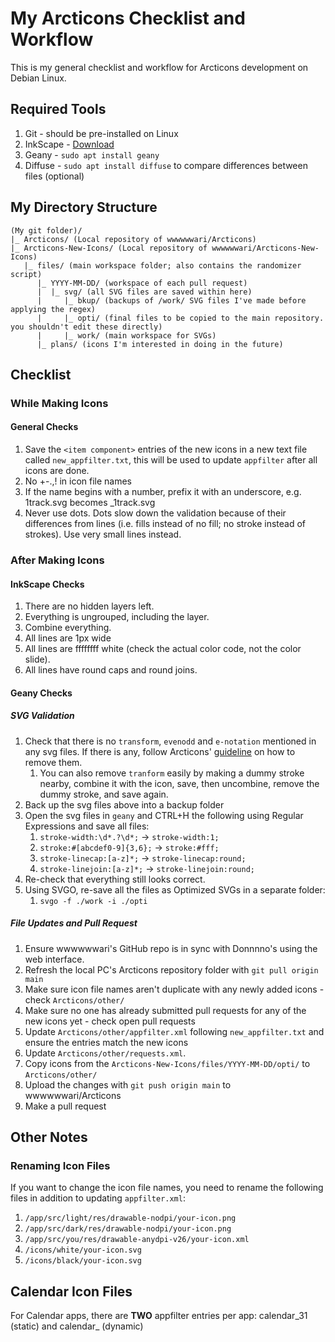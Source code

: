 # My Arcticons Checklist and Workflow
This is my general checklist and workflow for Arcticons development on Debian Linux.
## Required Tools
1. Git - should be pre-installed on Linux
2. InkScape - [Download](https://inkscape.org/release/1.2.2/gnulinux/)
3. Geany - `sudo apt install geany`
4. Diffuse - `sudo apt install diffuse` to compare differences between files (optional)
## My Directory Structure
```
(My git folder)/
|_ Arcticons/ (Local repository of wwwwwwari/Arcticons)
|_ Arcticons-New-Icons/ (Local repository of wwwwwwari/Arcticons-New-Icons)
   |_ files/ (main workspace folder; also contains the randomizer script)
      |_ YYYY-MM-DD/ (workspace of each pull request)
      |  |_ svg/ (all SVG files are saved within here)
      |     |_ bkup/ (backups of /work/ SVG files I've made before applying the regex)
      |     |_ opti/ (final files to be copied to the main repository. you shouldn't edit these directly)
      |     |_ work/ (main workspace for SVGs)
      |_ plans/ (icons I'm interested in doing in the future)
```
## Checklist
### While Making Icons
#### General Checks
1. Save the `<item component>` entries of the new icons in a new text file called `new_appfilter.txt`, this will be used to update `appfilter` after all icons are done.
2. No +-.,! in icon file names
3. If the name begins with a number, prefix it with an underscore, e.g. 1track.svg becomes \_1track.svg
4. Never use dots. Dots slow down the validation because of their differences from lines (i.e. fills instead of no fill; no stroke instead of strokes).  Use very small lines instead.
### After Making Icons 
#### InkScape Checks
1. There are no hidden layers left.
2. Everything is ungrouped, including the layer. 
3. Combine everything.
4. All lines are 1px wide
5. All lines are ffffffff white (check the actual color code, not the color slide).
6. All lines have round caps and round joins.
#### Geany Checks
##### SVG Validation
1. Check that there is no `transform`, `evenodd` and `e-notation` mentioned in any svg files. If there is any, follow Arcticons' [guideline](https://ithub.com/Donnnno/Arcticons/blob/main/CONTRIBUTING.md#how-to-replace) on how to remove them.
    1. You can also remove `tranform` easily by making a dummy stroke nearby, combine it with the icon, save, then uncombine, remove the dummy stroke, and save again.
2. Back up the svg files above into a backup folder
3. Open the svg files in `geany` and CTRL+H the following using Regular Expressions and save all files:
    1. `stroke-width:\d*.?\d*;` -> `stroke-width:1;`
    2. `stroke:#[abcdef0-9]{3,6};` -> `stroke:#fff;`
    3. `stroke-linecap:[a-z]*;` -> `stroke-linecap:round;`
    4. `stroke-linejoin:[a-z]*;` -> `stroke-linejoin:round;`
4. Re-check that everything still looks correct.
5. Using SVGO, re-save all the files as Optimized SVGs in a separate folder:
    1. `svgo -f ./work -i ./opti`
##### File Updates and Pull Request
1. Ensure wwwwwwari's GitHub repo is in sync with Donnnno's using the web interface.
2. Refresh the local PC's Arcticons repository folder with `git pull origin main`
3. Make sure icon file names aren't duplicate with any newly added icons - check `Arcticons/other/`
4. Make sure no one has already submitted pull requests for any of the new icons yet - check open pull requests
5. Update `Arcticons/other/appfilter.xml` following `new_appfilter.txt` and ensure the entries match the new icons
6. Update `Arcticons/other/requests.xml`. 
7. Copy icons from the `Arcticons-New-Icons/files/YYYY-MM-DD/opti/` to `Arcticons/other/`
8. Upload the changes with `git push origin main` to wwwwwwari/Arcticons
9. Make a pull request
## Other Notes
### Renaming Icon Files
If you want to change the icon file names, you need to rename the following files in addition to updating `appfilter.xml`:
1. `/app/src/light/res/drawable-nodpi/your-icon.png`
2. `/app/src/dark/res/drawable-nodpi/your-icon.png`
3. `/app/src/you/res/drawable-anydpi-v26/your-icon.xml`
4. `/icons/white/your-icon.svg`
5. `/icons/black/your-icon.svg`
## Calendar Icon Files
For Calendar apps, there are **TWO** appfilter entries per app: calendar_31 (static) and calendar_ (dynamic)